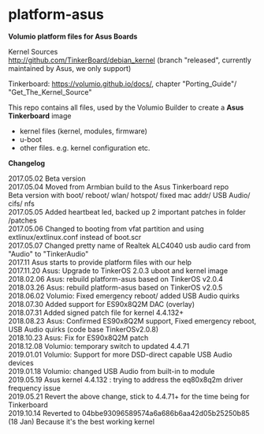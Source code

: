 # platform-asus  

**Volumio platform files for Asus Boards**

Kernel Sources  
http://github.com/TinkerBoard/debian_kernel
(branch "released", currently maintained by Asus, we only support)

Tinkerboard: https://volumio.github.io/docs/, chapter "Porting_Guide"/ "Get_The_Kernel_Source"  

This repo contains all files, used by the Volumio Builder to create a **Asus Tinkerboard** image  

- kernel files (kernel, modules, firmware)  
- u-boot  
- other files. e.g. kernel configuration etc.  

**Changelog**

2017.05.02  Beta version  
2017.05.04  Moved from Armbian build to the Asus Tinkerboard repo  
  	    Beta version with boot/ reboot/ wlan/ hotspot/ fixed mac addr/ USB Audio/ cifs/ nfs  
2017.05.05  Added heartbeat led, backed up 2 important patches in folder /patches  
2017.05.06  Changed to booting from vfat partition and using extlinux/extlinux.conf instead of boot.scr    
2017.05.07  Changed pretty name of Realtek ALC4040 usb audio card from "Audio" to "TinkerAudio"  
2017.11     Asus starts to provide platform files with our help  
2017.11.20  Asus: Upgrade to TinkerOS 2.0.3 uboot and kernel image  
2018.02.06  Asus: rebuild platform-asus based on TinkerOS v2.0.4     
2018.03.26  Asus: rebuild platform-asus based on TinkerOS v2.0.5  
2018.06.02  Volumio: Fixed emergency reboot/ added USB Audio quirks    
2018.07.30  Added support for ES90x8Q2M DAC (overlay)   
2018.07.31  Added signed patch file for kernel 4.4.132+  
2018.08.23  Asus: Confirmed ES90x8Q2M support, Fixed emergency reboot, USB Audio quirks (code base TinkerOSv2.0.8)  
2018.10.23  Asus: Fix for ES90x8Q2M patch  
2018.12.08  Volumio: temporary switch to updated 4.4.71  
2019.01.01 Volumio: Support for more DSD-direct capable USB Audio devices  
2019.01.18 Volumio: changed USB Audio from built-in to module  
2019.05.19 Asus kernel 4.4.132 : trying to address the eq80x8q2m driver frequency issue  
2019.05.21 Revert the above change, stick to 4.4.71+ for the time being for Tinkerboard  
2019.10.14 Reverted to 04bbe93096589574a6a686b6aa42d05b25250b85 (18 Jan) Because it's the best working kernel

